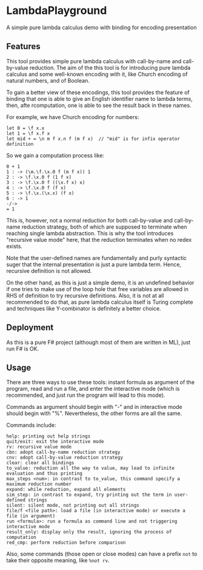 # LambdaPlayground
 A simple pure lambda calculus demo with binding for encoding presentation

## Features

This tool provides simple pure lambda calculus with call-by-name and call-by-value reduction. The aim of the this tool is for introducing pure lambda calculus and some well-known encoding with it, like Church encoding of natural numbers, and of Boolean.

To gain a better view of these encodings, this tool provides the feature of binding that one is able to give an English identifier name to lambda terms, then, afte rcomputation, one is able to see the result back in these names.

For example, we have Church encoding for numbers:

```
let 0 = \f x.x
let 1 = \f x.f x
let mid + = \n m f x.n f (m f x)  // "mid" is for infix operator definition
```

So we gain a computation process like:
```
0 + 1
1 : -> (\m.\f.\x.0 f (m f x)) 1
2 : -> \f.\x.0 f (1 f x)
3 : -> \f.\x.0 f ((\x.f x) x)
4 : -> \f.\x.0 f (f x)
5 : -> \f.\x.(\x.x) (f x)
6 : -> 1
-/->
= 1
```

This is, however, not a normal reduction for both call-by-value and call-by-name reduction strategy, both of which are supposed to terminate when reaching single lambda abstraction. This is why the tool introduces "recursive value mode" here, that the reduction terminates when no redex exists.

Note that the user-defined names are fundamentally and purly syntactic suger that the internal presentation is just a pure lambda term. Hence, recursive definition is not allowed.

On the other hand, as this is just a simple demo, it is an undefined behavior if one tries to make use of the loop hole that free variables are allowed in RHS of definition to try recursive definitions.
Also, it is not at all recommended to do that, as pure lambda calculus itself is Turing complete and techniques like Y-combinator is definitely a better choice.

## Deployment

As this is a pure F# project (although most of them are written in ML), just run F# is OK.

## Usage

There are three ways to use these tools: instant formula as argument of the program, read and run a file, and enter the interactive mode (which is recommended, and just run the program will lead to this mode).

Commands as argument should begin with "-" and in interactive mode should begin with "%". Nevertheless, the other forms are all the same.

Commands include:

```
help: printing out help strings
quit/exit: exit the interactive mode
rv: recursive value mode
cbn: adopt call-by-name reduction strategy
cnv: adopt call-by-value reduction strategy
clear: clear all bindings
to_value: reduction all the way to value, may lead to infinite evaluation and thus printing
max_steps <num>: in contrast to to_value, this command specify a maximum reduction number
expand: while reduction, expand all elements
sim_step: in contrast to expand, try printing out the term in user-defined strings
silent: silent mode, not printing out all strings
file/f <file path>: load a file (in interactive mode) or execute a file (in argument)
run <formula>: run a formula as command line and not triggering interactive mode
result_only: display only the result, ignoring the process of computation
red_cmp: perform reduction before comparison
```

Also, some commands (those open or close modes) can have a prefix `not` to take their opposite meaning, like `%not rv`.
